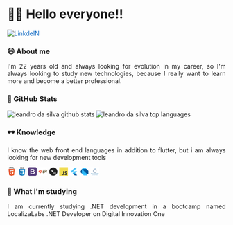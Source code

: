 # 👋🏽 Hello everyone!!
<a target="blank" href="https://www.linkedin.com/in/leandro-da-silva-1834801ba/" style="color:#0a66c2;">
 <img align="left" alt="LinkdeIN"  src="https://img.shields.io/badge/-Linkedin-0e76a8?style=flat-square&logo=Linkedin&logoColor=white" />
</a>
<br>

### 😄 About me
<p align="justify">
 I'm 22 years old and always looking for evolution in my career, so I'm always looking to study new technologies, because I really want to learn more and become a better    professional.
</p>

### 📖 GitHub Stats
<img src="https://github-readme-stats.vercel.app/api?username=leandromsilva&show_icons=true&theme=gruvbox" alt="leandro da silva github stats">
<img src="https://github-readme-stats.vercel.app/api/top-langs/?username=leandromsilva&layout=compact&theme=gruvbox" alt="leandro da silva top languages"> 

### 🕶 Knowledge
<p align="justify">
 I know the web front end languages in addition to flutter, but i am always looking for new development tools
</p>
<code><img height="20" src="https://raw.githubusercontent.com/github/explore/80688e429a7d4ef2fca1e82350fe8e3517d3494d/topics/html/html.png"></code>
<code><img height="20" src="https://raw.githubusercontent.com/github/explore/80688e429a7d4ef2fca1e82350fe8e3517d3494d/topics/css/css.png"></code>
<code><img height="20" src="https://raw.githubusercontent.com/github/explore/80688e429a7d4ef2fca1e82350fe8e3517d3494d/topics/bootstrap/bootstrap.png"></code>
<code><img height="20" src="https://raw.githubusercontent.com/github/explore/80688e429a7d4ef2fca1e82350fe8e3517d3494d/topics/git/git.png"></code>
<code><img height="20" src="https://raw.githubusercontent.com/github/explore/80688e429a7d4ef2fca1e82350fe8e3517d3494d/topics/terminal/terminal.png"></code>
<code><img height="20" src="https://raw.githubusercontent.com/github/explore/80688e429a7d4ef2fca1e82350fe8e3517d3494d/topics/javascript/javascript.png"></code>
<code><img height="20" src="https://raw.githubusercontent.com/github/explore/80688e429a7d4ef2fca1e82350fe8e3517d3494d/topics/flutter/flutter.png"></code>
<code><img height="20" src="https://raw.githubusercontent.com/github/explore/80688e429a7d4ef2fca1e82350fe8e3517d3494d/topics/dart/dart.png"></code>
<code><img height="20" src="https://raw.githubusercontent.com/github/explore/80688e429a7d4ef2fca1e82350fe8e3517d3494d/topics/c/c.png"></code>

### 🌱 What i'm studying
<p align="justify">
 I am currently studying .NET development in a bootcamp named LocalizaLabs .NET Developer on Digital Innovation One
</p>


